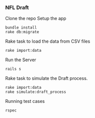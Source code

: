 ### NFL Draft


Clone the repo
Setup the app

```
bundle install
rake db:migrate
```


Rake task to load the data from CSV files

```
rake import:data
```

Run the Server

```
rails s
```


Rake task to simulate the Draft process.

```
rake import:data
rake simulate:draft_process
```

Running test cases

```
rspec
```
